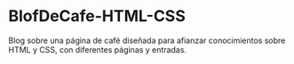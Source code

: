 # BlofDeCafe-HTML-CSS
Blog sobre una página de café diseñada para afianzar conocimientos sobre HTML y CSS, con diferentes páginas y entradas.
